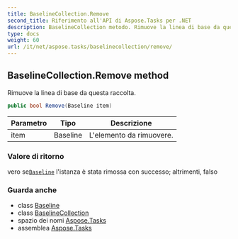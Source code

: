 ```yaml
---
title: BaselineCollection.Remove
second_title: Riferimento all'API di Aspose.Tasks per .NET
description: BaselineCollection metodo. Rimuove la linea di base da questa raccolta.
type: docs
weight: 60
url: /it/net/aspose.tasks/baselinecollection/remove/
---
```

## BaselineCollection.Remove method

Rimuove la linea di base da questa raccolta.

```csharp
public bool Remove(Baseline item)
```

| Parametro | Tipo | Descrizione |
| --- | --- | --- |
| item | Baseline | L'elemento da rimuovere. |

### Valore di ritorno

vero se[`Baseline`](../../baseline/) l'istanza è stata rimossa con successo; altrimenti, falso

### Guarda anche

* class [Baseline](../../baseline/)
* class [BaselineCollection](../)
* spazio dei nomi [Aspose.Tasks](../../baselinecollection/)
* assemblea [Aspose.Tasks](../../../)


